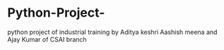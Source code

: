 # Python-Project-
python project of industrial training by Aditya keshri Aashish meena and Ajay Kumar of CSAI branch

